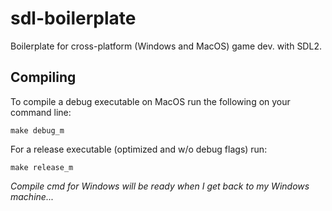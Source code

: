 # sdl-boilerplate
Boilerplate for cross-platform (Windows and MacOS) game dev. with SDL2.

## Compiling
To compile a debug executable on MacOS run the following on your command line:

```
make debug_m
```

For a release executable (optimized and w/o debug flags) run:

```
make release_m
```

*Compile cmd for Windows will be ready when I get back to my Windows machine...*
